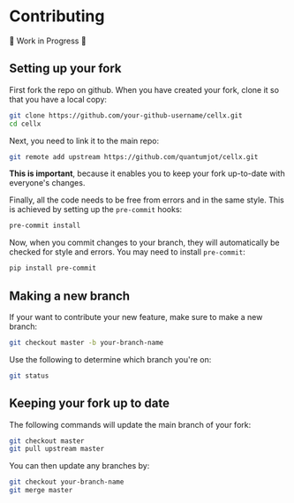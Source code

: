 # Contributing

:construction: Work in Progress :construction:
## Setting up your fork

First fork the repo on github.  When you have created your fork, clone it so that you have a local copy:

```sh
git clone https://github.com/your-github-username/cellx.git
cd cellx
```

Next, you need to link it to the main repo:
```sh
git remote add upstream https://github.com/quantumjot/cellx.git
```
**This is important**, because it enables you to keep your fork up-to-date with everyone's changes.

Finally, all the code needs to be free from errors and in the same style. This is achieved by setting  up the `pre-commit` hooks:
```sh
pre-commit install
```
Now, when you commit changes to your branch, they will automatically be checked for style and errors. You may need to install `pre-commit`:

```sh
pip install pre-commit
```

## Making a new branch

If your want to contribute your new feature, make sure to make a new branch:
```sh
git checkout master -b your-branch-name
```

Use the following to determine which branch you're on:
```sh
git status
```

## Keeping your fork up to date
The following commands will update the main branch of your fork:
```sh
git checkout master
git pull upstream master
```

You can then update any branches by:
```sh
git checkout your-branch-name
git merge master
```
